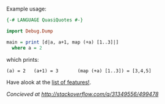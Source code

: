Example usage:

```haskell
{-# LANGUAGE QuasiQuotes #-}

import Debug.Dump

main = print [d|a, a+1, map (+a) [1..3]|]
  where a = 2
```
which prints:

    (a) = 2   (a+1) = 3       (map (+a) [1..3]) = [3,4,5]

Have alook at the [list of features!](FEATURES.md).

*Concieved at http://stackoverflow.com/q/31349556/499478*

